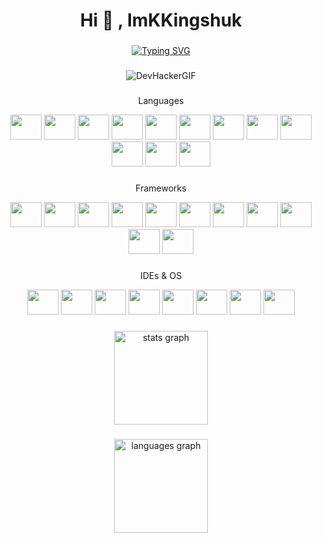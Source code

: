 <h1 align="center">Hi 👋 , ImKKingshuk</h1>

###

<div align="center">

[![Typing SVG](https://readme-typing-svg.demolab.com?font=Fira+Code&size=22&pause=1000&color=000000&center=true&vCenter=true&width=435&lines=%F0%9F%95%89%F0%9F%92%95Hare+Krishna%F0%9F%92%95%F0%9F%95%89;Developer%2C+Tech+Geek;Web3%2C+Android%2C+iOS%2C+Custom+ROM)](https://git.io/typing-svg)

</div>

###


<div align="center">
  
![DevHackerGIF](https://user-images.githubusercontent.com/126203172/221277778-aeb09245-0dcf-47d4-872f-74267554b29a.gif)

  
</div>
  
###

<div align="center">
<p align="center">Languages</p>

  <img src="https://cdn.jsdelivr.net/gh/devicons/devicon/icons/c/c-original.svg" height="40" width="50"/>
   <img src="https://cdn.jsdelivr.net/gh/devicons/devicon/icons/solidity/solidity-original.svg" height="40" width="50"/>

  <img src="https://cdn.jsdelivr.net/gh/devicons/devicon/icons/javascript/javascript-original.svg" height="40" width="50" />

  <img src="https://cdn.jsdelivr.net/gh/devicons/devicon/icons/bash/bash-original.svg" height="40" width="50"/>

 <img src="https://cdn.jsdelivr.net/gh/devicons/devicon/icons/typescript/typescript-original.svg" height="40" width="50" />
          
  <img src="https://cdn.jsdelivr.net/gh/devicons/devicon/icons/html5/html5-original.svg" height="40" width="50"/>

  <img src="https://cdn.jsdelivr.net/gh/devicons/devicon/icons/css3/css3-original.svg" height="40" width="50"/>
  
  
  
  
  <img src="https://user-images.githubusercontent.com/126203172/221296014-8e444189-1050-4dfa-a663-2ba7c090e7fc.png" height="40" width="50"/>

  
  

 <img src="https://cdn.jsdelivr.net/gh/devicons/devicon/icons/nodejs/nodejs-original.svg" height="40" width="50"/>

  <img src="https://cdn.jsdelivr.net/gh/devicons/devicon/icons/flutter/flutter-original.svg" height="40" width="50"/>
  
  
 <img src="https://cdn.jsdelivr.net/gh/devicons/devicon/icons/sass/sass-original.svg" height="40" width="50"/>
    

  <img src="https://cdn.jsdelivr.net/gh/devicons/devicon/icons/markdown/markdown-original.svg" height="40" width="50"/>

</div>

###

<div align="center">
<p align="center">Frameworks</p>
 <img src="https://cdn.jsdelivr.net/gh/devicons/devicon/icons/react/react-original.svg" height="40" width="50"/>

 <img src="https://cdn.jsdelivr.net/gh/devicons/devicon/icons/threejs/threejs-original.svg" height="40" width="50"/>
          
 <img src="https://cdn.jsdelivr.net/gh/devicons/devicon/icons/nextjs/nextjs-line.svg" height="40" width="50"/>
  
  
  <img src="https://user-images.githubusercontent.com/126203172/221296597-357bf6fa-aaeb-4e0a-8f40-bcb1b714ebfb.png" height="40" width="50"/>

   <img src="https://cdn.jsdelivr.net/gh/devicons/devicon/icons/nuxtjs/nuxtjs-original.svg" height="40" width="50"/>
  
  <img src="https://user-images.githubusercontent.com/126203172/221296397-cb86c81c-fbc0-42b9-a025-bb4a69f46bed.png" height="40" width="50"/>

 <img src="https://cdn.jsdelivr.net/gh/devicons/devicon/icons/electron/electron-original.svg" height="40" width="50"/>
   <img src="https://cdn.jsdelivr.net/gh/devicons/devicon/icons/svelte/svelte-original.svg" height="40" width="50"/>
      <img src="https://cdn.jsdelivr.net/gh/devicons/devicon/icons/ionic/ionic-original.svg" height="40" width="50"/>

 <img src="https://cdn.jsdelivr.net/gh/devicons/devicon/icons/tailwindcss/tailwindcss-plain.svg" height="40" width="50"/>
  
  
  
  <img src="https://user-images.githubusercontent.com/126203172/221316485-56ddfd1e-9f60-494b-b61f-4d5e8c33e01f.png" height="40" width="50"/>

  

</div>

###

<div align="center">
<p align="center">IDEs & OS</p>
  <img src="https://cdn.jsdelivr.net/gh/devicons/devicon/icons/xcode/xcode-original.svg" height="40" width="50"/>

  <img src="https://cdn.jsdelivr.net/gh/devicons/devicon/icons/androidstudio/androidstudio-original.svg" height="40" width="50"/>


  <img src="https://cdn.jsdelivr.net/gh/devicons/devicon/icons/vscode/vscode-original.svg" height="40" width="50"/>

  <img src="https://cdn.jsdelivr.net/gh/devicons/devicon/icons/apple/apple-original.svg" height="40" width="50"/>

  <img src="https://cdn.jsdelivr.net/gh/devicons/devicon/icons/android/android-original.svg" height="40" width="50"/>
 
  
  <img src="https://user-images.githubusercontent.com/126203172/221297799-5f45c006-c404-4b79-8f3d-0178ee4162c9.png" height="40" width="50"/>

  <img src="https://user-images.githubusercontent.com/126203172/221297920-906af954-4c4c-43a5-a90d-2082a68b38a2.png" height="40" width="50"/>

       
  
<img src="https://cdn.jsdelivr.net/gh/devicons/devicon/icons/ubuntu/ubuntu-plain.svg" height="40" width="50"/>
          
  
 </div>

###

<div align="center">
  <img src="https://github-readme-stats.vercel.app/api?hide_title=false&hide_rank=false&show_icons=true&include_all_commits=true&count_private=true&disable_animations=false&theme=default&locale=en&hide_border=true&username=ImKKingshuk" height="150" alt="stats graph"  />
</div>



###

<div align="center">
 <img src="https://github-readme-stats.vercel.app/api/top-langs?locale=en&hide_title=true&layout=compact&card_width=320&langs_count=5&theme=default&hide_border=true&username=ImKKingshuk" height="150" alt="languages graph"  />
</div>

###


